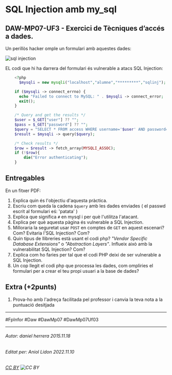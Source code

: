 # SQL Injection amb my_sql
## DAW-MP07-UF3 - Exercici de Tècniques d’accés a dades.
Un perillòs hacker omple un formulari amb aquestes dades:

![sql injection](https://i.imgur.com/4YsIa3U.png)

EL codi que hi ha darrera del formulari és vulnerable a atacs SQL Injection:

```php
    <?php
      $mysqli = new mysqli("localhost","alumne","*********","sqlinj");

	if ($mysqli -> connect_errno) {
	  echo "Failed to connect to MySQL: " . $mysqli -> connect_error;
	  exit();
	}

	/* Query and get the results */
	$user = $_GET["user"] ?? "";
	$pass = $_GET["password"] ?? "";
	$query = "SELECT * FROM access WHERE username='$user' AND password='$pass'";
	$result = $mysqli -> query($query);

	/* Check results */
	$row = $result -> fetch_array(MYSQLI_ASSOC);
	if (!$row){
		die("Error authenticating");
	}
```

## Entregables

En un fitxer PDF:

1. Explica quin és l'objectiu d'aquesta pràctica.
1. Escriu com queda la cadena `$query` amb les dades enviades ( el passwd escrit al formulari eś: 'patata' )
1. Explica que significa `#` en mysql i per què l'utilitza l'atacant.
1. Explica per què aquesta pàgina és vulnerable a SQL Injection.
1. Milloraria la seguretat usar `POST` en comptes de `GET` en aquest escenari? Com? Evitaria l'SQL Injection? Com?
1. Quin tipus de llibreries està usant el codi php? *"Vendor Specific Database Extensions"* o *"Abstraction Layers"*. Influeix això amb la vulnerabilitat SQL Injection? Com?
1. Explica com ho faries per tal que el codi PHP deixi de ser vulnerable a SQL Injection.
1. Un cop llegit el codi php que processa les dades, com ompliries el formulari per a crear el teu propi usuari a la base de dades?
 
## Extra (+2punts) 
1. Prova-ho amb l'adreça facilitada pel professor i canvia la teva nota a la puntuació desitjada






    
    

---

#FpInfor #Daw #DawMp07 #DawMp07Uf03

---

###### Autor: daniel herrera 2015.11.18
###### Editat per: Aniol Lidon 2022.11.10
###### [CC BY](https://creativecommons.org/licenses/by/4.0/) ![CC BY](https://licensebuttons.net/l/by/3.0/80x15.png)
